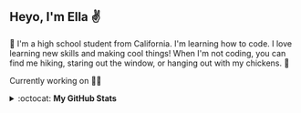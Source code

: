 ## Heyo, I'm Ella :v:
:wave: I'm a high school student from California. I'm learning how to code. I love learning new skills and making cool things! When I'm not coding, you can find me hiking, staring out the window, or hanging out with my chickens. :chicken:

Currently working on :woman_technologist:

<details closed>
<summary> :octocat: <b>My GitHub Stats</b> </summary>
<br>
<p align = "center">
 <img align="left" src="https://github-readme-stats.vercel.app/api?username=eilla1&count_private=true" /> 
 </p>

 [![Top Langs](https://github-readme-stats.vercel.app/api/top-langs/?username=eilla1&layout=compact)](https://github.com/anuraghazra/github-readme-stats)

(excluding private repositories)

</details>
